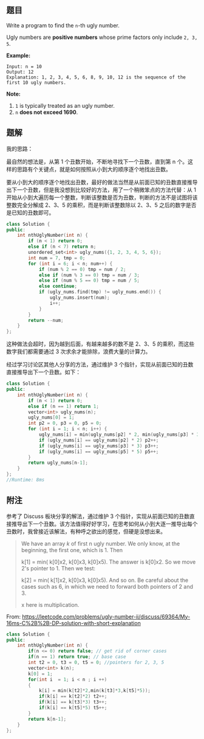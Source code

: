 ## 题目

Write a program to find the `n`-th ugly number.

Ugly numbers are **positive numbers** whose prime factors only include `2, 3, 5`. 

**Example:**

```
Input: n = 10
Output: 12
Explanation: 1, 2, 3, 4, 5, 6, 8, 9, 10, 12 is the sequence of the first 10 ugly numbers.
```

**Note:**  

1. `1` is typically treated as an ugly number.
2. `n` **does not exceed 1690**.



## 题解

我的思路：

最自然的想法是，从第 1 个丑数开始，不断地寻找下一个丑数，直到第 n 个。这样的思路有个关键点，就是如何按照从小到大的顺序逐个地找出丑数。

要从小到大的顺序逐个地找出丑数，最好的做法当然是从前面已知的丑数直接推导出下一个丑数，但是我没想到比较好的方法，用了一个稍微笨点的方法代替：从 1 开始从小到大遍历每一个整数，判断该整数是否为丑数，判断的方法不是试图将该整数完全分解成 2、3、5 的乘积，而是判断该整数除以 2、3、5 之后的数字是否是已知的丑数即可。

```c++
class Solution {
public:
    int nthUglyNumber(int n) {
        if (n < 1) return 0;
        else if (n < 7) return n;
        unordered_set<int> ugly_nums({1, 2, 3, 4, 5, 6});
        int num = 7, tmp = 0;
        for (int i = 6; i < n; num++) {
            if (num % 2 == 0) tmp = num / 2;
            else if (num % 3 == 0) tmp = num / 3;
            else if (num % 5 == 0) tmp = num / 5;
            else continue;
            if (ugly_nums.find(tmp) != ugly_nums.end()) {
                ugly_nums.insert(num);
                i++;
            }
        }
        return --num;
    }
};
```

这种做法会超时，因为越到后面，有越来越多的数不是 2、3、5 的乘积，而这些数字我们都需要通过 3 次求余才能排除，浪费大量的计算力。

经过学习讨论区其他人分享的方法，通过维护 3 个指针，实现从前面已知的丑数直接推导出下一个丑数。如下：

```c++
class Solution {
public:
    int nthUglyNumber(int n) {
        if (n < 1) return 0;
        else if (n == 1) return 1;
        vector<int> ugly_nums(n);
        ugly_nums[0] = 1;
        int p2 = 0, p3 = 0, p5 = 0;
        for (int i = 1; i < n; i++) {
            ugly_nums[i] = min(ugly_nums[p2] * 2, min(ugly_nums[p3] * 3, ugly_nums[p5] * 5));
            if (ugly_nums[i] == ugly_nums[p2] * 2) p2++;
            if (ugly_nums[i] == ugly_nums[p3] * 3) p3++;
            if (ugly_nums[i] == ugly_nums[p5] * 5) p5++;
        }
        return ugly_nums[n-1];
    }
};
//Runtime: 8ms
```



## 附注

参考了 Discuss 板块分享的解法，通过维护 3 个指针，实现从前面已知的丑数直接推导出下一个丑数。该方法值得好好学习，在思考如何从小到大逐一推导出每个丑数时，我曾接近该解法，有种呼之欲出的感觉，但硬是没想出来。

> We have an array *k* of first n ugly number. We only know, at the beginning, the first one, which is 1. Then
>
> k[1] = min( k[0]x2, k[0]x3, k[0]x5). The answer is k[0]x2. So we move 2's pointer to 1. Then we test:
>
> k[2] = min( k[1]x2, k[0]x3, k[0]x5). And so on. Be careful about the cases such as 6, in which we need to forward both pointers of 2 and 3.
>
> x here is multiplication.

From: https://leetcode.com/problems/ugly-number-ii/discuss/69364/My-16ms-C%2B%2B-DP-solution-with-short-explanation

```cpp
class Solution {
public:
    int nthUglyNumber(int n) {
        if(n <= 0) return false; // get rid of corner cases 
        if(n == 1) return true; // base case
        int t2 = 0, t3 = 0, t5 = 0; //pointers for 2, 3, 5
        vector<int> k(n);
        k[0] = 1;
        for(int i  = 1; i < n ; i ++)
        {
            k[i] = min(k[t2]*2,min(k[t3]*3,k[t5]*5));
            if(k[i] == k[t2]*2) t2++; 
            if(k[i] == k[t3]*3) t3++;
            if(k[i] == k[t5]*5) t5++;
        }
        return k[n-1];
    }
};
```

